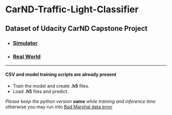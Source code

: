 # CarND-Traffic-Light-Classifier

## Dataset of Udacity CarND Capstone Project
- ### [Simulator](https://github.com/rekon/CarND-Traffic-Light-Classifier/tree/master/my_sim_screenshots)
- ### [Real World](https://github.com/rekon/CarND-Traffic-Light-Classifier/tree/master/dataset_resized)
---
#### CSV and model training scripts are already present
- Train the model and create **.h5** files.
- Load **.h5** files and predict.

_Please keep the python version **same** while training and inference time_ otherwise you may run into [Bad Marshal data error](https://github.com/keras-team/keras/issues/7440)
